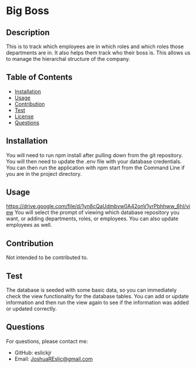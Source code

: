 # Big Boss
  
  ## Description
  This is to track which employees are in which roles and which roles those departments are in. It also helps them track who their boss is. This allows us to manage the hierarchal structure of the company.
  ## Table of Contents
  - [Installation](#installation)
  - [Usage](#usage)
  - [Contribution](#contribution)
  - [Test](#test)
  - [License](#license)
  - [Questions](#questions)
  ## Installation
  You will need to run npm install after pulling down from the git repository. You will then need to update the .env file with your database credentials. You can then run the application with npm start from the Command Line if you are in the project directory.
  ## Usage
  https://drive.google.com/file/d/1yn8cQaUdmbvw0A42onV1yrPbhhww_6hl/view
  You will select the prompt of viewing which database repository you want, or adding departments, roles, or employees. You can also update employees as well.
  ## Contribution
  Not intended to be contributed to.
  ## Test
  The database is seeded with some basic data, so you can immediately check the view functionality for the database tables. You can add or update information and then run the view again to see if the information was added or updated correctly.
  
  
  ## Questions
  For questions, please contact me:
  - GitHub: eslickjr
  - Email: JoshuaREslic@gmail.com
  